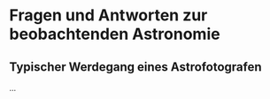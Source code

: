 # Fragen und Antworten zur beobachtenden Astronomie 

## Typischer Werdegang eines Astrofotografen

...

